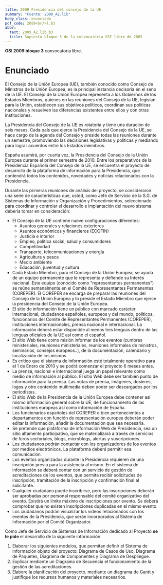 ```yaml
---
title: 2009 Presidencia del consejo de la UE
summary: "Fuente: 2009_A2.lib"
body_class: enunciado
pdf_code: 2009<br/>l.b3
abbr:
  text: 2009_A2.lib_b3
  title: Supuesto bloque 3 de la convocatoria GSI libre de 2009
---
```


**GSI 2009 bloque 3** convocatoria libre.

# Enunciado

El Consejo de la Unión Europea (UE), también conocido como Consejo de Ministros de la
Unión Europea, es la principal instancia decisoria en el seno de la UE. El Consejo de la Unión
Europea representa a los Gobiernos de los Estados Miembros, quienes en las reuniones del
Consejo de la UE, legislan para la Unión, establecen sus objetivos políticos, coordinan sus
políticas nacionales y resuelven las diferencias existentes entre ellos y con otras instituciones.

La Presidencia del Consejo de la UE es rotatoria y tiene una duración de seis meses. Cada
país que ejerce la Presidencia del Consejo de la UE, se hace cargo de la agenda del Consejo y
preside todas las reuniones durante un semestre, promoviendo las decisiones legislativas y
políticas y mediando para lograr acuerdos entre los Estados miembros.

España asumirá, por cuarta vez, la Presidencia del Consejo de la Unión Europea durante el
primer semestre de 2010. Entre los preparativos de la Presidencia Española del Consejo de la
UE, se encuentra el proyecto de desarrollo de la plataforma de información para la Presidencia,
que contendrá todos los contenidos, novedades y noticias relacionados con la Presidencia.

Durante las primeras reuniones de análisis del proyecto, se consideraron una serie de
características que, usted, como Jefe de Servicio de la S.G. de Sistemas de Información y
Organización y Procedimientos, seleccionado para coordinar y controlar el desarrollo e
implantación del nuevo sistema debería tomar en consideración:

* El Consejo de la UE contiene nueve configuraciones diferentes:
    * Asuntos generales y relaciones exteriores
    * Asuntos económicos y financieros (ECOFIN)
    * Justicia e interior
    * Empleo, política social, salud y consumidores
    * Competitividad
    * Transporte, telecomunicaciones y energía
    * Agricultura y pesca
    * Medio ambiente
    * Educación, juventud y cultura
* Cada Estado Miembro, para el Consejo de la Unión Europea, se ayuda de un equipo
permanente que le representa y defiende su Interés nacional. Este equipo (conocido
como "representantes permanentes") se reúne semanalmente en el Comité de
Representantes Permanentes (COREPER). El COREPER se encarga de preparar las
reuniones del Consejo de la Unión Europea y lo preside el Estado Miembro que ejerce la
presidencia del Consejo de la Unión Europea.
* El sitio de información tiene un público con marcado carácter internacional, ciudadanos
españoles, europeos y del mundo, políticos, funcionarios del Comité de Representantes
Permanentes (COREPER), instituciones internacionales, prensa nacional e
internacional. La información deberá estar disponible al menos tres lenguas dentro de
las lenguas oficiales de la UE así como el español.
* El sitio Web tiene como misión informar de los eventos (cumbres ministeriales, reuniones
ministeriales, reuniones informales de ministros, seminarios, consejos europeos..), de la
documentación, calendario y localización de los mismos.
* Es crítico que el sistema de información esté totalmente operativo para el 1 de Enero de
2010 y se podrá comenzar el proyecto 6 meses antes.
* La prensa, nacional e internacional juega un papel relevante como medio de información
al público. El sitio Web debe ser también punto de información para la prensa. Las notas
de prensa, imágenes, dosieres, logos y otro contenido multimedia deben poder ser
descargados por los periodistas.
* El sitio Web de la Presidencia de la Unión Europea debe contener así mismo
información general sobre la UE, de funcionamiento de las instituciones europeas así
como información de España.
* Los funcionarios españoles del COREPER o bien pertenecientes a departamentos con
función de representación europea deberán poder editar la información, añadir la
documentación que sea necesaria.
* Se pretende que plataforma de información Web de Presidencia, sea un sitio altamente
participativo, que se materializará a través de servicios de foros sectoriales, blogs,
microblogs, alertas y suscripciones.
* Los ciudadanos podrán contactar con los organizadores de los eventos por medios
electrónicos. La plataforma deberá permitir esa comunicación.
* Los eventos organizados durante la Presidencia requieren de una inscripción previa para
la asistencia al mismo. En el sistema de información se deberá contar con un servicio de
gestión de acreditaciones de los eventos, que permita recibir solicitudes de inscripción,
tramitación de la inscripción y confirmación final al solicitante.
* Cualquier ciudadano puede inscribirse, pero las inscripciones deberán ser aprobadas por
personal responsable del comité organizativo del evento. Existirá un límite máximo de
inscripciones por evento. Se deberá comprobar que no existen inscripciones duplicadas
en el mismo evento.
* Los ciudadanos podrán visualizar los videos relacionados con los eventos de la
Presidencia, que serán incorporados al Sistema de Información por el Comité
Organizador.

Como Jefe de Servicio de Sistemas de Información dedicado al Proyecto **se le pide** el
desarrollo de la siguiente información:

1. Elaborar los siguientes modelos, que permitan definir el Sistema de Información
objeto del proyecto: Diagrama de Casos de Uso, Diagrama de Paquetes,
Diagrama de Componentes y Diagrama de Despliegue.
2. Explicar mediante un Diagrama de Secuencia el funcionamiento de la gestión de
las acreditaciones.
3. Elabore la planificación del proyecto, mediante un diagrama de Gantt y justifique
los recursos humanos y materiales necesarios.
